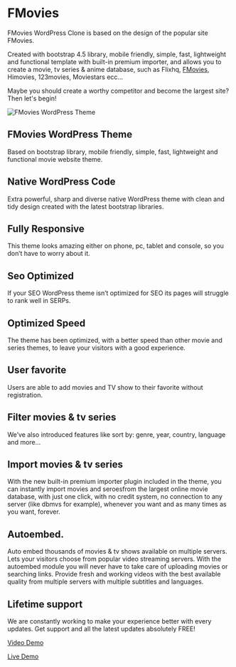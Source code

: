 # FMovies

FMovies WordPress Clone is based on the design of the popular site FMovies.

Created with bootstrap 4.5 library, mobile friendly, simple, fast, lightweight and functional template with built-in premium importer, and allows you to create a movie, tv series & anime database, such as Flixhq, [FMovies](https://fmovies.black/), Himovies, 123movies, Moviestars ecc…

Maybe you should create a worthy competitor and become the largest site? Then let's begin!



![FMovies WordPress Theme](https://i.imgur.com/JJcPwb2.png)

##  FMovies WordPress Theme

Based on bootstrap library, mobile friendly, simple, fast, lightweight and functional movie website theme.

##  Native WordPress Code

Extra powerful, sharp and diverse native WordPress theme with clean and tidy design created with the latest bootstrap libraries.

##  Fully Responsive

This theme looks amazing either on phone, pc, tablet and console, so you don’t have to worry about it.

##  Seo Optimized

If your SEO WordPress theme isn’t optimized for SEO its pages will struggle to rank well in SERPs.

##  Optimized Speed

The theme has been optimized, with a better speed than other movie and series themes, to leave your visitors with a good experience.

##  User favorite

Users are able to add movies and TV show to their favorite without registration.

##  Filter movies & tv series

We’ve also introduced features like sort by: genre, year, country, language and more…

##  Import movies & tv series

With the new built-in premium importer plugin included in the theme, you can instantly import movies and seroesfrom the largest online movie database, with just one click, with no credit system, no connection to any server (like dbmvs for example), whenever you want and as many times as you want, forever.

##  Autoembed.

Auto embed thousands of movies & tv shows available on multiple servers. Lets your visitors choose from popular video streaming servers. With the autoembed module you will never have to take care of uploading movies or searching links. Provide fresh and working videos with the best available quality from multiple servers with multiple subtitles and languages.

##  Lifetime support

We are constantly working to make your experience better with every updates. Get support and all the latest updates absolutely FREE!


[Video Demo](https://streamable.com/ma093r) 

[Live Demo](https://fmovies.black/) 




